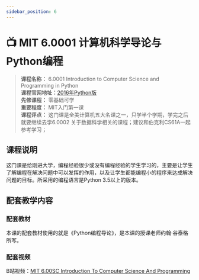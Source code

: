 ```yaml
---
sidebar_position: 6
---
```


# 📺 MIT 6.0001 计算机科学导论与Python编程

>**课程名称：** 6.0001 Introduction to Computer Science and Programming in Python   
**课程官网地址：**[2016年Python版](https://ocw.mit.edu/courses/6-0001-introduction-to-computer-science-and-programming-in-python-fall-2016/)  
**先修课程：** 零基础可学  
**重要程度：** MIT入门第一课   
**课程评点：** 这门课是全美计算机五大名课之一，只学半个学期，学完之后就要继续去学6.0002 关于数据科学相关的课程；建议和伯克利CS61A一起参考学习；

## 课程说明
这门课是给刚进大学，编程经验很少或没有编程经验的学生学习的，主要是让学生了解编程在解决问题中可以发挥的作用，以及让学生都能编程小的程序来达成解决问题的目标。所采用的编程语言是Python 3.5以上的版本。


## 配套教学内容
### 配套教材
本课的配套教材使用的就是《Python编程导论》，是本课的授课老师约翰·谷泰格所写。

<Book img="https://hackweek-1251009918.cos.ap-shanghai.myqcloud.com/hackway/cs/s29735150.jpg" url="https://item.jd.com/12323267.html" title="Python编程导论 第2版(图灵出品)"></Book>

### 配套视频
B站视频：[MIT 6.00SC Introduction To Computer Science And Programming ](https://www.bilibili.com/video/BV1mt411W7qy)






